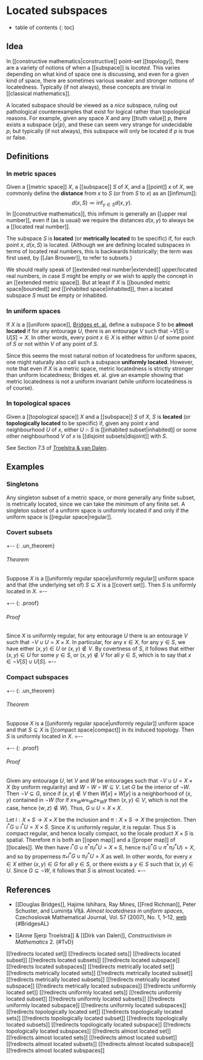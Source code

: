 
# Located subspaces
* table of contents
{: toc}

## Idea

In [[constructive mathematics|constructive]] point-set [[topology]], there are a variety of notions of when a [[subspace]] is _located_.  This varies depending on what kind of space one is discussing, and even for a given kind of space, there are sometimes various weaker and stronger notions of locatedness.  Typically (if not always), these concepts are trivial in [[classical mathematics]].

A located subspace should be viewed as a _nice_ subspace, ruling out pathological counterexamples that exist for logical rather than topological reasons.  For example, given any space $X$ and any [[truth value]] $p$, there exists a subspace $\{x | p\}$, and these can seem very strange for undecidable $p$; but typically (if not always), this subspace will only be located if $p$ is true or false.


## Definitions

### In metric spaces

Given a [[metric space]] $X$, a [[subspace]] $S$ of $X$, and a [[point]] $x$ of $X$, we commonly define the __distance__ from $x$ to $S$ (or from $S$ to $x$) as an [[infimum]]:
$$ d(x,S) \coloneqq \inf_{y \in S} d(x,y) .$$
In [[constructive mathematics]], this infimum is generally an [[upper real number]], even if (as is usual) we require the distances $d(x,y)$ to always be a [[located real number]].

The subspace $S$ is __located__ (or __metrically located__ to be specific) if, for each point $x$, $d(x,S)$ is located.  (Although we are defining located subspaces in terms of located real numbers, this is backwards historically; the term was first used, by [[Jan Brouwer]], to refer to subsets.)

We should really speak of [[extended real number|extended]] upper/located real numbers, in case $S$ might be empty or we wish to apply the concept in an [[extended metric space]].  But at least if $X$ is [[bounded metric space|bounded]] and [[inhabited space|inhabited]], then a located subspace $S$ must be empty or inhabited.


### In uniform spaces

If $X$ is a [[uniform space]], [Bridges et. al.](#BridgesAL) define a subspace $S$ to be **almost located** if for any entourage $U$, there is an entourage $V$ such that $\neg V[S] \cup U[S] = X$.  In other words, every point $x\in X$ is either within $U$ of some point of $S$ or not within $V$ of any point of $S$.

Since this seems the most natural notion of locatedness for uniform spaces, one might naturally also call such a subspace **uniformly located**.  However, note that even if $X$ is a metric space, metric locatedness is strictly stronger than uniform locatedness; Bridges et. al. give an example showing that metric locatedness is not a uniform invariant (while uniform locatedness is of course).


### In topological spaces

Given a [[topological space]] $X$ and a [[subspace]] $S$ of $X$, $S$ is __located__ (or __topologically located__ to be specific) if, given any point $x$ and neighbourhood $U$ of $x$, either $U \cap S$ is [[inhabited subset|inhabited]] or some other neighbourhood $V$ of $x$ is [[disjoint subsets|disjoint]] with $S$.

See Section 7.3 of [Troelstra & van Dalen](#TvD).


## Examples

### Singletons

Any singleton subset of a metric space, or more generally any finite subset, is metrically located, since we can take the minimum of any finite set.  A singleton subset of a uniform space is uniformly located if and only if the uniform space is [[regular space|regular]].


### Covert subsets

+-- {: .un_theorem}
###### Theorem
Suppose $X$ is a [[uniformly regular space|uniformly regular]] uniform space and that (the underlying set of) $S\subseteq X$ is a [[covert set]].  Then $S$ is uniformly located in $X$.
=--

+-- {: .proof}
###### Proof
Since $X$ is uniformly regular, for any entourage $U$ there is an entourage $V$ such that $\neg V \cup U = X\times X$.  In particular, for any $x\in X$, for any $y\in S$, we have either $(x,y)\in U$ or $(x,y)\notin V$.  By covertness of $S$, it follows that either $(x,y)\in U$ for some $y\in S$, or $(x,y)\notin V$ for all $y\in S$, which is to say that $x\in \neg V[S] \cup U[S]$.
=--


### Compact subspaces

+-- {: .un_theorem}
###### Theorem
Suppose $X$ is a [[uniformly regular space|uniformly regular]] uniform space and that $S\subseteq X$ is [[compact space|compact]] in its induced topology.  Then $S$ is uniformly located in $X$.
=--

+-- {: .proof}
###### Proof
Given any entourage $U$, let $V$ and $W$ be entourages such that $\neg V \cup U = X\times X$ (by uniform regularity) and $W\circ W\circ W \subseteq V$.  Let $G$ be the interior of $\neg W$.  Then $\neg V \subseteq G$, since if $(x,y)\notin V$ then $W[x] \times W[y]$ is a neighborhood of $(x,y)$ contained in $\neg W$ (for if $x \approx_W w \approx_W z \approx_W y$ then $(x,y)\in V$, which is not the case, hence $(w,z)\notin W$).  Thus, $G\cup U = X\times X$.

Let $i: X\times S \to X\times X$ be the inclusion and $\pi : X\times S \to X$ the projection.  Then $i^* G \cup i^* U = X\times S$.  Since $X$ is uniformly regular, it is regular.  Thus $S$ is compact regular, and hence locally compact, so the locale product $X\times S$ is spatial.  Therefore $\pi$ is both an [[open map]] and a [[proper map]] of [[locales]].  We then have $i^* G \cup \pi^* \pi_! i^* U = X\times S$, hence $\pi_*(i^* G \cup \pi^* \pi_! i^* U) = X$, and so by properness $\pi_* i^* G \cup \pi_! i^* U = X$ as well.  In other words, for every $x\in X$ either $(x,y)\in G$ for all $y\in S$, or there exists a $y\in S$ such that $(x,y)\in U$.  Since $G\subseteq \neg W$, it follows that $S$ is almost located.
=--


## References

* [[Douglas Bridges]], Hajime Ishihara, Ray Mines, [[Fred Richman]], Peter Schuster, and Luminiţa Vîţă.  _Almost locatedness in uniform spaces_, Czechoslovak Mathematical Journal, Vol. 57 (2007), No. 1, 1–12, [web](http://dml.cz/dmlcz/128150)
  {#BridgesAL}

* [[Anne Sjerp Troelstra]] & [[Dirk van Dalen]], _Constructivism in Mathematics_ 2.
  {#TvD}


[[!redirects located set]]
[[!redirects located sets]]
[[!redirects located subset]]
[[!redirects located subsets]]
[[!redirects located subspace]]
[[!redirects located subspaces]]
[[!redirects metrically located set]]
[[!redirects metrically located sets]]
[[!redirects metrically located subset]]
[[!redirects metrically located subsets]]
[[!redirects metrically located subspace]]
[[!redirects metrically located subspaces]]
[[!redirects uniformly located set]]
[[!redirects uniformly located sets]]
[[!redirects uniformly located subset]]
[[!redirects uniformly located subsets]]
[[!redirects uniformly located subspace]]
[[!redirects uniformly located subspaces]]
[[!redirects topologically located set]]
[[!redirects topologically located sets]]
[[!redirects topologically located subset]]
[[!redirects topologically located subsets]]
[[!redirects topologically located subspace]]
[[!redirects topologically located subspaces]]
[[!redirects almost located set]]
[[!redirects almost located sets]]
[[!redirects almost located subset]]
[[!redirects almost located subsets]]
[[!redirects almost located subspace]]
[[!redirects almost located subspaces]]
